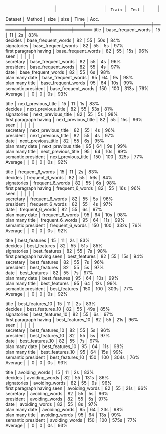                           ╷                     ╷        ╷       ╷      ╷       
                          │                     │  Train │  Test │      │       
  Dataset                 │ Method              │   size │  size │ Time │ Acc.  
 ═════════════════════════╪═════════════════════╪════════╪═══════╪══════╪══════ 
  title                   │ base_frequent_words │     15 │    11 │   2s │  83%  
  decides                 │ base_frequent_words │     82 │    55 │  50s │  84%  
  signatories             │ base_frequent_words │     82 │    55 │   5s │  97%  
  first paragraph having  │ base_frequent_words │     82 │    55 │  15s │  96%  
  seen                    │                     │        │       │      │       
  secretary               │ base_frequent_words │     82 │    55 │   4s │  96%  
  president               │ base_frequent_words │     82 │    55 │   4s │  97%  
  date                    │ base_frequent_words │     82 │    55 │   6s │  98%  
  plan many date          │ base_frequent_words │     95 │    64 │   9s │  98%  
  plan many title         │ base_frequent_words │     95 │    64 │  10s │  99%  
  semantic president      │ base_frequent_words │    150 │   100 │ 313s │  76%  
  Average                 │                     │      0 │     0 │   0s │  93%  


  title                   │ next_previous_title │     15 │    11 │   1s │  83%  
  decides                 │ next_previous_title │     82 │    55 │  53s │  81%  
  signatories             │ next_previous_title │     82 │    55 │   5s │  98%  
  first paragraph having  │ next_previous_title │     82 │    55 │  15s │  96%  
  seen                    │                     │        │       │      │       
  secretary               │ next_previous_title │     82 │    55 │   4s │  96%  
  president               │ next_previous_title │     82 │    55 │   4s │  97%  
  date                    │ next_previous_title │     82 │    55 │   6s │  95%  
  plan many date          │ next_previous_title │     95 │    64 │   9s │  99%  
  plan many title         │ next_previous_title │     95 │    64 │  10s │  99%  
  semantic president      │ next_previous_title │    150 │   100 │ 325s │  77%  
  Average                 │                     │      0 │     0 │   0s │  92%   


  title                      │ frequent_6_words │     15 │    11 │   2s │  83%  
  decides                    │ frequent_6_words │     82 │    55 │  56s │  84%  
  signatories                │ frequent_6_words │     82 │    55 │   6s │  98%  
  first paragraph having     │ frequent_6_words │     82 │    55 │  16s │  96%  
  seen                       │                  │        │       │      │       
  secretary                  │ frequent_6_words │     82 │    55 │   5s │  96%  
  president                  │ frequent_6_words │     82 │    55 │   4s │  97%  
  date                       │ frequent_6_words │     82 │    55 │   6s │  97%  
  plan many date             │ frequent_6_words │     95 │    64 │  10s │  98%  
  plan many title            │ frequent_6_words │     95 │    64 │  11s │  99%  
  semantic president         │ frequent_6_words │    150 │   100 │ 332s │  76%  
  Average                    │                  │      0 │     0 │   0s │  92%  

  title                       │ best_features │     15 │    11 │   2s │  83%  
  decides                     │ best_features │     82 │    55 │  51s │  85%  
  signatories                 │ best_features │     82 │    55 │   7s │  98%  
  first paragraph having seen │ best_features │     82 │    55 │  15s │  94%  
  secretary                   │ best_features │     82 │    55 │   7s │  96%  
  president                   │ best_features │     82 │    55 │   5s │  97%  
  date                        │ best_features │     82 │    55 │   7s │  97%  
  plan many date              │ best_features │     95 │    64 │  10s │  99%  
  plan many title             │ best_features │     95 │    64 │  12s │  99%  
  semantic president          │ best_features │    150 │   100 │ 303s │  77%  
  Average                     │               │      0 │     0 │   0s │  92% 

  title                      │ best_features_10 │     15 │    11 │   2s │  83%  
  decides                    │ best_features_10 │     82 │    55 │  49s │  85%  
  signatories                │ best_features_10 │     82 │    55 │   6s │  97%  
  first paragraph having     │ best_features_10 │     82 │    55 │  21s │  96%  
  seen                       │                  │        │       │      │       
  secretary                  │ best_features_10 │     82 │    55 │   5s │  96%  
  president                  │ best_features_10 │     82 │    55 │   5s │  97%  
  date                       │ best_features_10 │     82 │    55 │   7s │  97%  
  plan many date             │ best_features_10 │     95 │    64 │  11s │  98%  
  plan many title            │ best_features_10 │     95 │    64 │  15s │  99%  
  semantic president         │ best_features_10 │    150 │   100 │ 304s │  76%  
  Average                    │                  │      0 │     0 │   0s │  93% 

  title                       │ avoiding_words │     15 │    11 │   2s │  83%  
  decides                     │ avoiding_words │     82 │    55 │ 131s │  86%  
  signatories                 │ avoiding_words │     82 │    55 │   9s │  96%  
  first paragraph having seen │ avoiding_words │     82 │    55 │  21s │  96%  
  secretary                   │ avoiding_words │     82 │    55 │   5s │  96%  
  president                   │ avoiding_words │     82 │    55 │   5s │  97%  
  date                        │ avoiding_words │     82 │    55 │   8s │  97%  
  plan many date              │ avoiding_words │     95 │    64 │  23s │  98%  
  plan many title             │ avoiding_words │     95 │    64 │  13s │  99%  
  semantic president          │ avoiding_words │    150 │   100 │ 575s │  77%  
  Average                     │                │      0 │     0 │   0s │  93%
